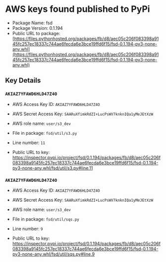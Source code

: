 # AWS keys found published to PyPi

* Package Name: fsd
* Package Version: 0.1.194
* Public URL to package: [https://files.pythonhosted.org/packages/fb/d8/aec05c206f083398a9145fc257ec18337c744ae6fecda6e3bce19ffd6f15/fsd-0.1.194-py3-none-any.whl](https://files.pythonhosted.org/packages/fb/d8/aec05c206f083398a9145fc257ec18337c744ae6fecda6e3bce19ffd6f15/fsd-0.1.194-py3-none-any.whl)

## Key Details

### `AKIAZ7YFAWD6HLD47Z4O`

* AWS Access Key ID: `AKIAZ7YFAWD6HLD47Z4O`
* AWS Secret Access Key: `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` 
* AWS role name: `user/s3_dev`
* File in package: `fsd/util/s3.py`
* Line number: `11`

* Public URL to key: https://inspector.pypi.io/project/fsd/0.1.194/packages/fb/d8/aec05c206f083398a9145fc257ec18337c744ae6fecda6e3bce19ffd6f15/fsd-0.1.194-py3-none-any.whl/fsd/util/s3.py#line.11



### `AKIAZ7YFAWD6HLD47Z4O`

* AWS Access Key ID: `AKIAZ7YFAWD6HLD47Z4O`
* AWS Secret Access Key: `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` 
* AWS role name: `user/s3_dev`
* File in package: `fsd/util/sqs.py`
* Line number: `9`

* Public URL to key: https://inspector.pypi.io/project/fsd/0.1.194/packages/fb/d8/aec05c206f083398a9145fc257ec18337c744ae6fecda6e3bce19ffd6f15/fsd-0.1.194-py3-none-any.whl/fsd/util/sqs.py#line.9


